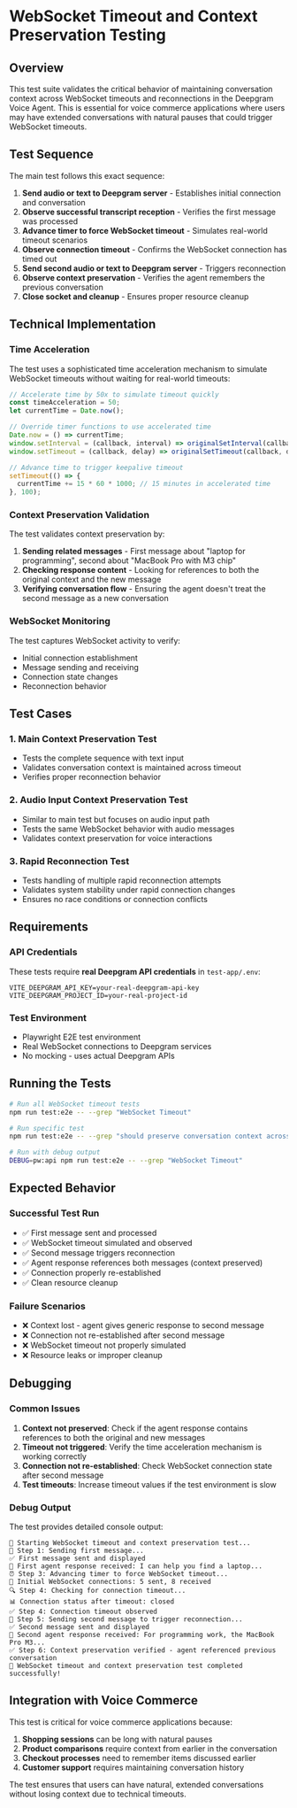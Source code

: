 # WebSocket Timeout and Context Preservation Testing

## Overview

This test suite validates the critical behavior of maintaining conversation context across WebSocket timeouts and reconnections in the Deepgram Voice Agent. This is essential for voice commerce applications where users may have extended conversations with natural pauses that could trigger WebSocket timeouts.

## Test Sequence

The main test follows this exact sequence:

1. **Send audio or text to Deepgram server** - Establishes initial connection and conversation
2. **Observe successful transcript reception** - Verifies the first message was processed
3. **Advance timer to force WebSocket timeout** - Simulates real-world timeout scenarios
4. **Observe connection timeout** - Confirms the WebSocket connection has timed out
5. **Send second audio or text to Deepgram server** - Triggers reconnection
6. **Observe context preservation** - Verifies the agent remembers the previous conversation
7. **Close socket and cleanup** - Ensures proper resource cleanup

## Technical Implementation

### Time Acceleration

The test uses a sophisticated time acceleration mechanism to simulate WebSocket timeouts without waiting for real-world timeouts:

```javascript
// Accelerate time by 50x to simulate timeout quickly
const timeAcceleration = 50;
let currentTime = Date.now();

// Override timer functions to use accelerated time
Date.now = () => currentTime;
window.setInterval = (callback, interval) => originalSetInterval(callback, interval / timeAcceleration);
window.setTimeout = (callback, delay) => originalSetTimeout(callback, delay / timeAcceleration);

// Advance time to trigger keepalive timeout
setTimeout(() => {
  currentTime += 15 * 60 * 1000; // 15 minutes in accelerated time
}, 100);
```

### Context Preservation Validation

The test validates context preservation by:

1. **Sending related messages** - First message about "laptop for programming", second about "MacBook Pro with M3 chip"
2. **Checking response content** - Looking for references to both the original context and the new message
3. **Verifying conversation flow** - Ensuring the agent doesn't treat the second message as a new conversation

### WebSocket Monitoring

The test captures WebSocket activity to verify:

- Initial connection establishment
- Message sending and receiving
- Connection state changes
- Reconnection behavior

## Test Cases

### 1. Main Context Preservation Test
- Tests the complete sequence with text input
- Validates conversation context is maintained across timeout
- Verifies proper reconnection behavior

### 2. Audio Input Context Preservation Test
- Similar to main test but focuses on audio input path
- Tests the same WebSocket behavior with audio messages
- Validates context preservation for voice interactions

### 3. Rapid Reconnection Test
- Tests handling of multiple rapid reconnection attempts
- Validates system stability under rapid connection changes
- Ensures no race conditions or connection conflicts

## Requirements

### API Credentials
These tests require **real Deepgram API credentials** in `test-app/.env`:

```env
VITE_DEEPGRAM_API_KEY=your-real-deepgram-api-key
VITE_DEEPGRAM_PROJECT_ID=your-real-project-id
```

### Test Environment
- Playwright E2E test environment
- Real WebSocket connections to Deepgram services
- No mocking - uses actual Deepgram APIs

## Running the Tests

```bash
# Run all WebSocket timeout tests
npm run test:e2e -- --grep "WebSocket Timeout"

# Run specific test
npm run test:e2e -- --grep "should preserve conversation context across WebSocket timeout"

# Run with debug output
DEBUG=pw:api npm run test:e2e -- --grep "WebSocket Timeout"
```

## Expected Behavior

### Successful Test Run
- ✅ First message sent and processed
- ✅ WebSocket timeout simulated and observed
- ✅ Second message triggers reconnection
- ✅ Agent response references both messages (context preserved)
- ✅ Connection properly re-established
- ✅ Clean resource cleanup

### Failure Scenarios
- ❌ Context lost - agent gives generic response to second message
- ❌ Connection not re-established after second message
- ❌ WebSocket timeout not properly simulated
- ❌ Resource leaks or improper cleanup

## Debugging

### Common Issues

1. **Context not preserved**: Check if the agent response contains references to both the original and new messages
2. **Timeout not triggered**: Verify the time acceleration mechanism is working correctly
3. **Connection not re-established**: Check WebSocket connection state after second message
4. **Test timeouts**: Increase timeout values if the test environment is slow

### Debug Output

The test provides detailed console output:

```
🧪 Starting WebSocket timeout and context preservation test...
📝 Step 1: Sending first message...
✅ First message sent and displayed
🤖 First agent response received: I can help you find a laptop...
⏰ Step 3: Advancing timer to force WebSocket timeout...
🔌 Initial WebSocket connections: 5 sent, 8 received
🔍 Step 4: Checking for connection timeout...
📊 Connection status after timeout: closed
✅ Step 4: Connection timeout observed
📝 Step 5: Sending second message to trigger reconnection...
✅ Second message sent and displayed
🤖 Second agent response received: For programming work, the MacBook Pro M3...
✅ Step 6: Context preservation verified - agent referenced previous conversation
🎉 WebSocket timeout and context preservation test completed successfully!
```

## Integration with Voice Commerce

This test is critical for voice commerce applications because:

1. **Shopping sessions** can be long with natural pauses
2. **Product comparisons** require context from earlier in the conversation
3. **Checkout processes** need to remember items discussed earlier
4. **Customer support** requires maintaining conversation history

The test ensures that users can have natural, extended conversations without losing context due to technical timeouts.
